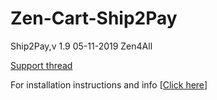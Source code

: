 # Zen-Cart-Ship2Pay

Ship2Pay,v 1.9 05-11-2019 Zen4All

[Support thread](https://www.zen-cart.com/showthread.php?213177-Ship2Pay-Support-thread)

For installation instructions and info [[Click here](https://zen4all.github.io/Zen-Cart-Ship2Pay/)]
